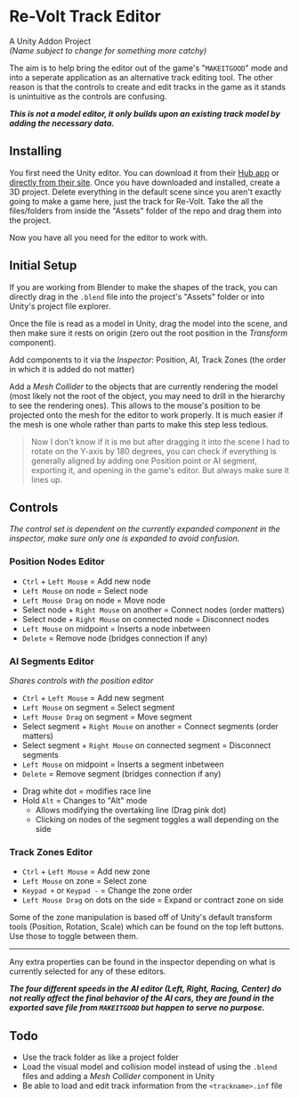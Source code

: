 # Re-Volt Track Editor

A Unity Addon Project  
*(Name subject to change for something more catchy)*

The aim is to help bring the editor out of the game's "`MAKEITGOOD`" mode and into a seperate application as an alternative track editing tool. The other reason is that the controls to create and edit tracks in the game as it stands is unintuitive as the controls are confusing.

***This is not a model editor, it only builds upon an existing track model by adding the necessary data.***

## Installing

You first need the Unity editor. You can download it from their [Hub app](https://store.unity.com/download) or [directly from their site](https://unity3d.com/get-unity/download/archive). Once you have downloaded and installed, create a 3D project. Delete everything in the default scene since you aren't exactly going to make a game here, just the track for Re-Volt. Take the all the files/folders from inside the "Assets" folder of the repo and drag them into the project.

Now you have all you need for the editor to work with.

## Initial Setup

If you are working from Blender to make the shapes of the track, you can directly drag in the `.blend` file into the project's "Assets" folder or into Unity's project file explorer.

Once the file is read as a model in Unity, drag the model into the scene, and then make sure it rests on origin (zero out the root position in the *Transform* component).

Add components to it via the *Inspector*: Position, AI, Track Zones (the order in which it is added do not matter)

Add a *Mesh Collider* to the objects that are currently rendering the model (most likely not the root of the object, you may need to drill in the hierarchy to see the rendering ones). This allows to the mouse's position to be projected onto the mesh for the editor to work properly. It is much easier if the mesh is one whole rather than parts to make this step less tedious.

> Now I don't know if it is me but after dragging it into the scene I had to rotate on the Y-axis by 180 degrees, you can check if everything is generally aligned by adding one Position point or AI segment, exporting it, and opening in the game's editor. But always make sure it lines up.

## Controls

*The control set is dependent on the currently expanded component in the inspector, make sure only one is expanded to avoid confusion.*

### Position Nodes Editor

* `Ctrl` + `Left Mouse` = Add new node
* `Left Mouse` on node = Select node
* `Left Mouse Drag` on node = Move node
* Select node + `Right Mouse` on another = Connect nodes (order matters)
* Select node + `Right Mouse` on connected node = Disconnect nodes
* `Left Mouse` on midpoint = Inserts a node inbetween
* `Delete` = Remove node (bridges connection if any)

### AI Segments Editor
*Shares controls with the position editor*
* `Ctrl` + `Left Mouse` = Add new segment
* `Left Mouse` on segment = Select segment
* `Left Mouse Drag` on segment = Move segment
* Select segment + `Right Mouse` on another = Connect segments (order matters)
* Select segment + `Right Mouse` on connected segment = Disconnect segments
* `Left Mouse` on midpoint = Inserts a segment inbetween
* `Delete` = Remove segment (bridges connection if any)

>

* Drag white dot = modifies race line
* Hold `Alt` = Changes to "Alt" mode
    * Allows modifying the overtaking line (Drag pink dot)
    * Clicking on nodes of the segment toggles a wall depending on the side

### Track Zones Editor

* `Ctrl` + `Left Mouse` = Add new zone
* `Left Mouse` on zone = Select zone
* `Keypad +` or `Keypad -` = Change the zone order
* `Left Mouse Drag` on dots on the side = Expand or contract zone on side

Some of the zone manipulation is based off of Unity's default transform tools (Position, Rotation, Scale) which can be found on the top left buttons. Use those to toggle between them.

---

Any extra properties can be found in the inspector depending on what is currently selected for any of these editors.

***The four different speeds in the AI editor (Left, Right, Racing, Center) do not really affect the final behavior of the AI cars, they are found in the exported save file from `MAKEITGOOD` but happen to serve no purpose.***

## Todo
* Use the track folder as like a project folder
* Load the visual model and collision model instead of using the `.blend` files and adding a *Mesh Collider* component in Unity
* Be able to load and edit track information from the `<trackname>.inf` file